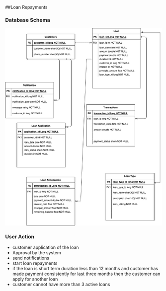 ##Loan Repayments
### Database Schema
![img_1.png](img.png)

### User Action 

- customer application of the loan 
- Approval by the system
- send notifications 
- start loan repayments 
- if the loan  is short term duration less than 12 months and customer has made payment consistently for last three months
 then the customer can apply for another loan
- customer cannot have more than 3 active loans 




